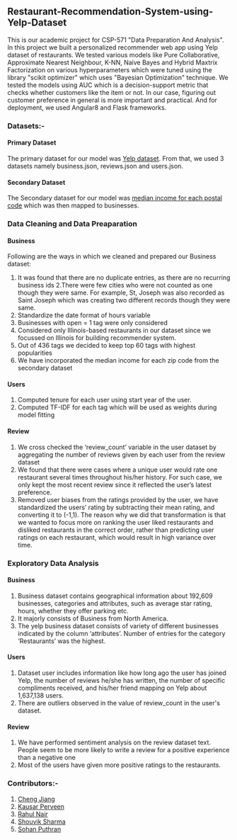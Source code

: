 ## Restaurant-Recommendation-System-using-Yelp-Dataset
This is our academic project for CSP-571 "Data Preparation And Analysis". 
In this project we built a personalized recommender web app using Yelp dataset of restaurants. We tested various models like Pure Collaborative, Approximate Nearest Neighbour, K-NN, Naive Bayes and Hybrid Maxtrix Factorization on various hyperparameters which were tuned using the library "scikit optimizer" which uses "Bayesian Optimization" technique.
We tested the models using AUC which is a decision-support metric that checks whether customers like the item or not. In our case, figuring out customer preference in general is more important and practical. 
And for deployment, we used Angular8 and Flask frameworks.

### Datasets:- 
#### Primary Dataset
The primary dataset for our model was [Yelp dataset](https://www.yelp.com/dataset). From that, we used 3 datasets namely business.json, reviews.json and users.json. 

#### Secondary Dataset
The Secondary dataset for our model was [median income for each postal code](https://www.census.gov/) which was then mapped to businesses.

### Data Cleaning and Data Preaparation
#### Business
Following are the ways in which we cleaned and prepared our Business dataset:

1. It was found that there are no duplicate entries, as there are no recurring business ids
2.There were few cities who were not counted as one though they were same. For example, St, Joseph was also recorded as Saint Joseph which was creating two different records though they were same.
3. Standardize the date format of hours variable
4. Businesses with open = 1 tag were only considered
5. Considered only Illinois-based restaurants in our dataset since we focussed on Illinois for building recommender system.
6. Out of 436 tags we decided to keep top 60 tags with highest popularities
7. We have incorporated the median income for each zip code from the secondary dataset

#### Users
1. Computed tenure for each user using start year of the user.
2. Computed TF-IDF for each tag which will be used as weights during model fitting

#### Review
1. We cross checked the ‘review_count’ variable in the user dataset by aggregating the number of reviews given by each user from the review dataset
2. We found that there were cases where a unique user would rate one restaurant several times throughout his/her history. For such case, we only kept the most recent review since it reflected the user’s latest preference.
3. Removed user biases from the ratings provided by the user, we have standardized the users’ rating by subtracting their mean rating, and converting it to (-1,1). The reason why we did that transformation is that we wanted to focus more on ranking the user liked restaurants and disliked restaurants in the correct order, rather than predicting user ratings on each restaurant, which would result in high variance over time.

### Exploratory Data Analysis 
#### Business
1. Business dataset contains geographical information about 192,609 businesses, categories and attributes, such as average star rating, hours, whether they offer parking etc.
2. It majorly consists of Business from North America.
3. The yelp business dataset consists of variety of different businesses indicated by the column ‘attributes’. Number of entries for the category ‘Restaurants’ was the highest.

#### Users
1. Dataset user includes information like how long ago the user has joined Yelp, the number of reviews he/she has written, the number of specific compliments received, and his/her friend mapping on Yelp about 1,637,138 users.
2. There are outliers observed in the value of review_count in the user's dataset. 

#### Review
1. We have performed sentiment analysis on the review dataset text. People seem to be more likely to write a review for a positive experience than a negative one
2. Most of the users have given more positive ratings to the restaurants.


### Contributors:-
1. [Cheng Jiang](https://github.com/okcheng0504mm)
2. [Kausar Perveen](https://github.com/kperveen)
3. [Rahul Nair](https://github.com/rahulmnair1997)
4. [Shouvik Sharma](https://github.com/shouvik19)
5. [Sohan Puthran](https://github.com/sohansputhran)
